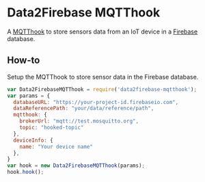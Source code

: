 # Data2Firebase MQTThook
A [MQTThook][mqtthook] to store sensors data from an IoT device in a [Firebase][firebase] database.

## How-to
Setup the MQTThook to store sensor data in the Firebase database.
```js
var Data2FirebaseMQTThook = require('data2firebase-mqtthook');
var params = {
  databaseURL: "https://your-project-id.firebaseio.com",
  dataReferencePath: "your/data/reference/path",
  mqtthook: {
    brokerUrl: "mqtt://test.mosquitto.org",
    topic: "hooked-topic"
  },
  deviceInfo: {
    name: "Your device name"
  },
}
var hook = new Data2FirebaseMQTThook(params);
hook.hook();

```

[mqtthook]: https://github.com/evanxd/mqtthook
[firebase]: https://firebase.google.com
